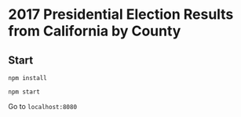 # 2017 Presidential Election Results from California by County

## Start

`npm install`

`npm start`

Go to `localhost:8080`
